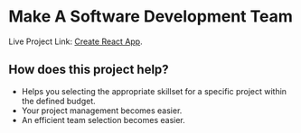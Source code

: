 # Make A Software Development Team

Live Project Link: [Create React App](https://github.com/facebook/create-react-app).

## How does this project help?

- Helps you selecting the appropriate skillset for a specific project within the defined budget.
- Your project management becomes easier.
- An efficient team selection becomes easier.